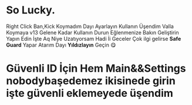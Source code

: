 # So Lucky.

Right Click Ban,Kick Koymadım Dayı Ayarlayın Kullanın Üşendim Valla Koymaya
v13 Gelene Kadar Kullanın Durun Eğlenmenize Bakın Geliştirin Yapın Edin İşte Aq Niye Uzatıyorsam Hadi İi Geceler
Çok ilgi gelirse **Safe Guard** Yapar Atarım Dayı **Yıldızlayın** Geçin :yum:

# Güvenli ID İçin Hem Main&&Settings nobodybaşedemez ikisinede girin işte güvenli eklemeyede üşendim 
